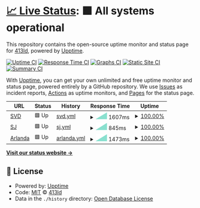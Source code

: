 # [📈 Live Status](https://413ld.github.io/uptime): <!--live status--> **🟩 All systems operational**

This repository contains the open-source uptime monitor and status page for [413ld](https://413ld.github.io/uptime), powered by [Upptime](https://github.com/upptime/upptime).

[![Uptime CI](https://github.com/413ld/uptime/workflows/Uptime%20CI/badge.svg)](https://github.com/413ld/uptime/actions?query=workflow%3A%22Uptime+CI%22)
[![Response Time CI](https://github.com/413ld/uptime/workflows/Response%20Time%20CI/badge.svg)](https://github.com/413ld/uptime/actions?query=workflow%3A%22Response+Time+CI%22)
[![Graphs CI](https://github.com/413ld/uptime/workflows/Graphs%20CI/badge.svg)](https://github.com/413ld/uptime/actions?query=workflow%3A%22Graphs+CI%22)
[![Static Site CI](https://github.com/413ld/uptime/workflows/Static%20Site%20CI/badge.svg)](https://github.com/413ld/uptime/actions?query=workflow%3A%22Static+Site+CI%22)
[![Summary CI](https://github.com/413ld/uptime/workflows/Summary%20CI/badge.svg)](https://github.com/413ld/uptime/actions?query=workflow%3A%22Summary+CI%22)

With [Upptime](https://upptime.js.org), you can get your own unlimited and free uptime monitor and status page, powered entirely by a GitHub repository. We use [Issues](https://github.com/413ld/uptime/issues) as incident reports, [Actions](https://github.com/413ld/uptime/actions) as uptime monitors, and [Pages](https://413ld.github.io/uptime) for the status page.

<!--start: status pages-->
<!-- This summary is generated by Upptime (https://github.com/upptime/upptime) -->
<!-- Do not edit this manually, your changes will be overwritten -->
<!-- prettier-ignore -->
| URL | Status | History | Response Time | Uptime |
| --- | ------ | ------- | ------------- | ------ |
| <img alt="" src="https://icons.duckduckgo.com/ip3/www.svd.se.ico" height="13"> [SVD](https://www.svd.se) | 🟩 Up | [svd.yml](https://github.com/413ld/uptime/commits/HEAD/history/svd.yml) | <details><summary><img alt="Response time graph" src="./graphs/svd/response-time-week.png" height="20"> 1607ms</summary><br><a href="https://413ld.github.io/uptime/history/svd"><img alt="Response time 1607" src="https://img.shields.io/endpoint?url=https%3A%2F%2Fraw.githubusercontent.com%2F413ld%2Fuptime%2FHEAD%2Fapi%2Fsvd%2Fresponse-time.json"></a><br><a href="https://413ld.github.io/uptime/history/svd"><img alt="24-hour response time 1607" src="https://img.shields.io/endpoint?url=https%3A%2F%2Fraw.githubusercontent.com%2F413ld%2Fuptime%2FHEAD%2Fapi%2Fsvd%2Fresponse-time-day.json"></a><br><a href="https://413ld.github.io/uptime/history/svd"><img alt="7-day response time 1607" src="https://img.shields.io/endpoint?url=https%3A%2F%2Fraw.githubusercontent.com%2F413ld%2Fuptime%2FHEAD%2Fapi%2Fsvd%2Fresponse-time-week.json"></a><br><a href="https://413ld.github.io/uptime/history/svd"><img alt="30-day response time 1607" src="https://img.shields.io/endpoint?url=https%3A%2F%2Fraw.githubusercontent.com%2F413ld%2Fuptime%2FHEAD%2Fapi%2Fsvd%2Fresponse-time-month.json"></a><br><a href="https://413ld.github.io/uptime/history/svd"><img alt="1-year response time 1607" src="https://img.shields.io/endpoint?url=https%3A%2F%2Fraw.githubusercontent.com%2F413ld%2Fuptime%2FHEAD%2Fapi%2Fsvd%2Fresponse-time-year.json"></a></details> | <details><summary><a href="https://413ld.github.io/uptime/history/svd">100.00%</a></summary><a href="https://413ld.github.io/uptime/history/svd"><img alt="All-time uptime 100.00%" src="https://img.shields.io/endpoint?url=https%3A%2F%2Fraw.githubusercontent.com%2F413ld%2Fuptime%2FHEAD%2Fapi%2Fsvd%2Fuptime.json"></a><br><a href="https://413ld.github.io/uptime/history/svd"><img alt="24-hour uptime 100.00%" src="https://img.shields.io/endpoint?url=https%3A%2F%2Fraw.githubusercontent.com%2F413ld%2Fuptime%2FHEAD%2Fapi%2Fsvd%2Fuptime-day.json"></a><br><a href="https://413ld.github.io/uptime/history/svd"><img alt="7-day uptime 100.00%" src="https://img.shields.io/endpoint?url=https%3A%2F%2Fraw.githubusercontent.com%2F413ld%2Fuptime%2FHEAD%2Fapi%2Fsvd%2Fuptime-week.json"></a><br><a href="https://413ld.github.io/uptime/history/svd"><img alt="30-day uptime 100.00%" src="https://img.shields.io/endpoint?url=https%3A%2F%2Fraw.githubusercontent.com%2F413ld%2Fuptime%2FHEAD%2Fapi%2Fsvd%2Fuptime-month.json"></a><br><a href="https://413ld.github.io/uptime/history/svd"><img alt="1-year uptime 100.00%" src="https://img.shields.io/endpoint?url=https%3A%2F%2Fraw.githubusercontent.com%2F413ld%2Fuptime%2FHEAD%2Fapi%2Fsvd%2Fuptime-year.json"></a></details>
| <img alt="" src="https://icons.duckduckgo.com/ip3/www.sj.se.ico" height="13"> [SJ](https://www.sj.se) | 🟩 Up | [sj.yml](https://github.com/413ld/uptime/commits/HEAD/history/sj.yml) | <details><summary><img alt="Response time graph" src="./graphs/sj/response-time-week.png" height="20"> 845ms</summary><br><a href="https://413ld.github.io/uptime/history/sj"><img alt="Response time 845" src="https://img.shields.io/endpoint?url=https%3A%2F%2Fraw.githubusercontent.com%2F413ld%2Fuptime%2FHEAD%2Fapi%2Fsj%2Fresponse-time.json"></a><br><a href="https://413ld.github.io/uptime/history/sj"><img alt="24-hour response time 845" src="https://img.shields.io/endpoint?url=https%3A%2F%2Fraw.githubusercontent.com%2F413ld%2Fuptime%2FHEAD%2Fapi%2Fsj%2Fresponse-time-day.json"></a><br><a href="https://413ld.github.io/uptime/history/sj"><img alt="7-day response time 845" src="https://img.shields.io/endpoint?url=https%3A%2F%2Fraw.githubusercontent.com%2F413ld%2Fuptime%2FHEAD%2Fapi%2Fsj%2Fresponse-time-week.json"></a><br><a href="https://413ld.github.io/uptime/history/sj"><img alt="30-day response time 845" src="https://img.shields.io/endpoint?url=https%3A%2F%2Fraw.githubusercontent.com%2F413ld%2Fuptime%2FHEAD%2Fapi%2Fsj%2Fresponse-time-month.json"></a><br><a href="https://413ld.github.io/uptime/history/sj"><img alt="1-year response time 845" src="https://img.shields.io/endpoint?url=https%3A%2F%2Fraw.githubusercontent.com%2F413ld%2Fuptime%2FHEAD%2Fapi%2Fsj%2Fresponse-time-year.json"></a></details> | <details><summary><a href="https://413ld.github.io/uptime/history/sj">100.00%</a></summary><a href="https://413ld.github.io/uptime/history/sj"><img alt="All-time uptime 100.00%" src="https://img.shields.io/endpoint?url=https%3A%2F%2Fraw.githubusercontent.com%2F413ld%2Fuptime%2FHEAD%2Fapi%2Fsj%2Fuptime.json"></a><br><a href="https://413ld.github.io/uptime/history/sj"><img alt="24-hour uptime 100.00%" src="https://img.shields.io/endpoint?url=https%3A%2F%2Fraw.githubusercontent.com%2F413ld%2Fuptime%2FHEAD%2Fapi%2Fsj%2Fuptime-day.json"></a><br><a href="https://413ld.github.io/uptime/history/sj"><img alt="7-day uptime 100.00%" src="https://img.shields.io/endpoint?url=https%3A%2F%2Fraw.githubusercontent.com%2F413ld%2Fuptime%2FHEAD%2Fapi%2Fsj%2Fuptime-week.json"></a><br><a href="https://413ld.github.io/uptime/history/sj"><img alt="30-day uptime 100.00%" src="https://img.shields.io/endpoint?url=https%3A%2F%2Fraw.githubusercontent.com%2F413ld%2Fuptime%2FHEAD%2Fapi%2Fsj%2Fuptime-month.json"></a><br><a href="https://413ld.github.io/uptime/history/sj"><img alt="1-year uptime 100.00%" src="https://img.shields.io/endpoint?url=https%3A%2F%2Fraw.githubusercontent.com%2F413ld%2Fuptime%2FHEAD%2Fapi%2Fsj%2Fuptime-year.json"></a></details>
| <img alt="" src="https://icons.duckduckgo.com/ip3/www.arlanda.se.ico" height="13"> [Arlanda](https://www.arlanda.se) | 🟩 Up | [arlanda.yml](https://github.com/413ld/uptime/commits/HEAD/history/arlanda.yml) | <details><summary><img alt="Response time graph" src="./graphs/arlanda/response-time-week.png" height="20"> 1473ms</summary><br><a href="https://413ld.github.io/uptime/history/arlanda"><img alt="Response time 1473" src="https://img.shields.io/endpoint?url=https%3A%2F%2Fraw.githubusercontent.com%2F413ld%2Fuptime%2FHEAD%2Fapi%2Farlanda%2Fresponse-time.json"></a><br><a href="https://413ld.github.io/uptime/history/arlanda"><img alt="24-hour response time 1473" src="https://img.shields.io/endpoint?url=https%3A%2F%2Fraw.githubusercontent.com%2F413ld%2Fuptime%2FHEAD%2Fapi%2Farlanda%2Fresponse-time-day.json"></a><br><a href="https://413ld.github.io/uptime/history/arlanda"><img alt="7-day response time 1473" src="https://img.shields.io/endpoint?url=https%3A%2F%2Fraw.githubusercontent.com%2F413ld%2Fuptime%2FHEAD%2Fapi%2Farlanda%2Fresponse-time-week.json"></a><br><a href="https://413ld.github.io/uptime/history/arlanda"><img alt="30-day response time 1473" src="https://img.shields.io/endpoint?url=https%3A%2F%2Fraw.githubusercontent.com%2F413ld%2Fuptime%2FHEAD%2Fapi%2Farlanda%2Fresponse-time-month.json"></a><br><a href="https://413ld.github.io/uptime/history/arlanda"><img alt="1-year response time 1473" src="https://img.shields.io/endpoint?url=https%3A%2F%2Fraw.githubusercontent.com%2F413ld%2Fuptime%2FHEAD%2Fapi%2Farlanda%2Fresponse-time-year.json"></a></details> | <details><summary><a href="https://413ld.github.io/uptime/history/arlanda">100.00%</a></summary><a href="https://413ld.github.io/uptime/history/arlanda"><img alt="All-time uptime 100.00%" src="https://img.shields.io/endpoint?url=https%3A%2F%2Fraw.githubusercontent.com%2F413ld%2Fuptime%2FHEAD%2Fapi%2Farlanda%2Fuptime.json"></a><br><a href="https://413ld.github.io/uptime/history/arlanda"><img alt="24-hour uptime 100.00%" src="https://img.shields.io/endpoint?url=https%3A%2F%2Fraw.githubusercontent.com%2F413ld%2Fuptime%2FHEAD%2Fapi%2Farlanda%2Fuptime-day.json"></a><br><a href="https://413ld.github.io/uptime/history/arlanda"><img alt="7-day uptime 100.00%" src="https://img.shields.io/endpoint?url=https%3A%2F%2Fraw.githubusercontent.com%2F413ld%2Fuptime%2FHEAD%2Fapi%2Farlanda%2Fuptime-week.json"></a><br><a href="https://413ld.github.io/uptime/history/arlanda"><img alt="30-day uptime 100.00%" src="https://img.shields.io/endpoint?url=https%3A%2F%2Fraw.githubusercontent.com%2F413ld%2Fuptime%2FHEAD%2Fapi%2Farlanda%2Fuptime-month.json"></a><br><a href="https://413ld.github.io/uptime/history/arlanda"><img alt="1-year uptime 100.00%" src="https://img.shields.io/endpoint?url=https%3A%2F%2Fraw.githubusercontent.com%2F413ld%2Fuptime%2FHEAD%2Fapi%2Farlanda%2Fuptime-year.json"></a></details>

<!--end: status pages-->

[**Visit our status website →**](https://413ld.github.io/uptime)

## 📄 License

- Powered by: [Upptime](https://github.com/upptime/upptime)
- Code: [MIT](./LICENSE) © [413ld](https://413ld.github.io/uptime)
- Data in the `./history` directory: [Open Database License](https://opendatacommons.org/licenses/odbl/1-0/)
